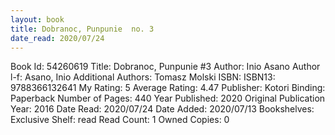 ```yaml
---
layout: book
title: Dobranoc, Punpunie  no. 3
date_read: 2020/07/24
---
```


Book Id: 54260619
Title: Dobranoc, Punpunie #3
Author: Inio Asano
Author l-f: Asano, Inio
Additional Authors: Tomasz Molski
ISBN: 
ISBN13: 9788366132641
My Rating: 5
Average Rating: 4.47
Publisher: Kotori
Binding: Paperback
Number of Pages: 440
Year Published: 2020
Original Publication Year: 2016
Date Read: 2020/07/24
Date Added: 2020/07/13
Bookshelves: 
Exclusive Shelf: read
Read Count: 1
Owned Copies: 0

